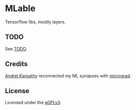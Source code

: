 # MLable

Tensorflow libs, mostly layers.

## TODO

See [TODO](TODO.md).

## Credits

[Andrej Karpathy][video-karpathy] reconnected my ML synapses with [micrograd][code-micrograd].

## License

Licensed under the [aGPLv3](LICENSE.md).

[code-micrograd]: https://github.com/karpathy/micrograd
[video-karpathy]: https://www.youtube.com/@AndrejKarpathy/videos
